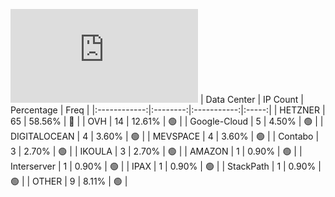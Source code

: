 ![Diagramm](https://github.com/obajay/StateSync-snapshots/blob/main/Projects/Gitopia/1/README.md)
| Data Center | IP Count | Percentage | Freq |
|:------------:|:--------:|:-----------:|:-----:|
| HETZNER | 65 | 58.56% | 🔴 |
| OVH | 14 | 12.61% | 🟢 |
| Google-Cloud | 5 | 4.50% | 🟢 |
| DIGITALOCEAN | 4 | 3.60% | 🟢 |
| MEVSPACE | 4 | 3.60% | 🟢 |
| Contabo | 3 | 2.70% | 🟢 |
| IKOULA | 3 | 2.70% | 🟢 |
| AMAZON | 1 | 0.90% | 🟢 |
| Interserver | 1 | 0.90% | 🟢 |
| IPAX | 1 | 0.90% | 🟢 |
| StackPath | 1 | 0.90% | 🟢 |
| OTHER | 9 | 8.11% | 🟢 |